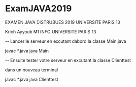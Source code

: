 # ExamJAVA2019
EXAMEN JAVA DISTRUBUES 2019 UNIVERSITE PARIS 13


Krich Ayyoub
M1 INFO 
UNIVERSITE PARIS 13

-- Lancer le serveur en excutant dabord la classe Main.java

javac *.java
java Main

-- Ensuite tester votre serveur en excutant la classe Clienttest

dans un nouveau terminal 

javac *.java
java Clienttest
